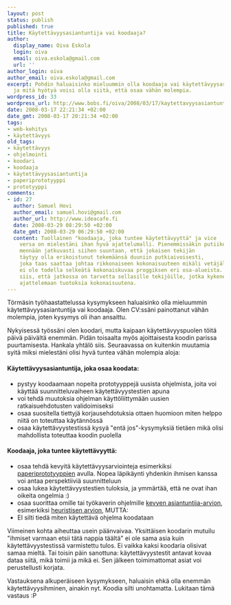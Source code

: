 ```yaml
---
layout: post
status: publish
published: true
title: Käytettävyysasiantuntija vai koodaaja?
author:
  display_name: Oiva Eskola
  login: oiva
  email: oiva.eskola@gmail.com
  url: ''
author_login: oiva
author_email: oiva.eskola@gmail.com
excerpt: Pohdin haluaisinko mieluummin olla koodaaja vai käytettävyysasiantuntija,
  ja mitä hyötyä voisi olla siitä, että osaa vähän molempia.
wordpress_id: 33
wordpress_url: http://www.bobs.fi/oiva/2008/03/17/kaytettavyysasiantuntija-vai-koodaaja/
date: 2008-03-17 22:21:34 +02:00
date_gmt: 2008-03-17 20:21:34 +02:00
tags:
- web-kehitys
- käytettävyys
old_tags:
- käytettävyys
- ohjelmointi
- koodari
- koodaaja
- käytettävyysasiantuntija
- paperiprototyyppi
- prototyyppi
comments:
- id: 27
  author: Samuel Hovi
  author_email: samuel.hovi@gmail.com
  author_url: http://www.ideacafe.fi
  date: 2008-03-29 08:29:50 +02:00
  date_gmt: 2008-03-29 06:29:50 +02:00
  content: Tuollainen "koodaaja, joka tuntee käytettävyyttä" ja vice
    versa on mielestäni ihan hyvä ajattelumalli. Pienemmissäkin putiikeissa
    mennään jatkuvasti siihen suuntaan, että jokaisen tekijän
    täytyy olla erikoistunut tekemäänsä duuniin putkiaivoisesti,
    joka taas saattaa johtaa rikkonaiseen kokonaisuuteen mikäli vetäjällä
    ei ole todella selkeätä kokonaiskuvaa proggiksen eri osa-alueista. Uskonkin
    siis, että jatkossa on tarvetta sellasille tekijöille, jotka kykenevät
    ajattelemaan tuotoksia kokonaisuutena.
---
```

<p>Törmäsin työhaastattelussa kysymykseen haluaisinko olla mieluummin käytettävyysasiantuntija vai koodaaja. Olen CV:ssäni painottanut vähän molempia, joten kysymys oli ihan ansaittu.</p>
<p>Nykyisessä työssäni olen koodari, mutta kaipaan käytettävyyspuolen töitä päivä päivältä enemmän. Pidän toisaalta myös ajoittaisesta koodin parissa puurtamisesta. Hankala yhtälö siis. Seuraavassa on kuitenkin muutamia syitä miksi mielestäni olisi hyvä tuntea vähän molempia aloja:</p>
<h4><a id="more"></a><a id="more-33"></a>Käytettävyysasiantuntija, joka osaa koodata:</h4>
<ul>
<li>pystyy koodaamaan nopeita prototyyppejä uusista ohjelmista, joita voi käyttää suunnitteluvaiheen käytettävyystestien apuna</li>
<li>voi tehdä muutoksia ohjelman käyttöliittymään uusien ratkaisuehdotusten validoimiseksi</li>
<li>osaa suositella tiettyjä korjausehdotuksia ottaen huomioon miten helppo niitä on toteuttaa käytännössä</li>
<li>osaa käytettävyystestissä kysyä "entä jos"-kysymyksiä tietäen mikä olisi mahdollista toteuttaa koodin puolella</li>
</ul>
<h4>Koodaaja, joka tuntee käytettävyyttä:</h4>
<ul>
<li>osaa  tehdä  kevyitä  käytettävyysarviointeja  esimerkiksi <a href="http://www.useit.com/alertbox/20030414.html">paperiprototyyppien</a> avulla.  Nopea  läpikäynti yhdenkin ihmisen kanssa voi antaa perspektiiviä suunnitteluun</li>
<li>osaa lukea käytettävyystestien tuloksia, ja ymmärtää, että ne ovat ihan oikeita ongelmia :)</li>
<li>osaa suorittaa omille tai työkaverin ohjelmille <a href="http://www.useit.com/papers/guerrilla_hci.html">kevyen asiantuntija-arvion</a>, esimerkiksi <a href="http://www.useit.com/papers/heuristic/heuristic_evaluation.html">heuristisen arvion,</a> MUTTA:</li>
<li>EI silti tiedä  miten käytettävä ohjelma koodataan</li>
</ul>
<p>Viimeinen kohta aiheuttaa usein päänvaivaa. Yksittäisen koodarin mutuilu "ihmiset varmaan etsii tätä nappia täältä" ei ole sama asia kuin käytettävyystestissä varmistettu tulos. Ei vaikka kaksi koodaria olisivat samaa mieltä. Tai toisin päin sanottuna: käytettävyystestit antavat kovaa dataa siitä, mikä toimii ja mikä ei. Sen jälkeen toimimattomat asiat voi perustellusti korjata.</p>
<p>Vastauksena alkuperäiseen kysymykseen, haluaisin ehkä olla enemmän käytettävyysihminen, ainakin nyt. Koodia silti unohtamatta. Lukitaan tämä vastaus :P</p>
